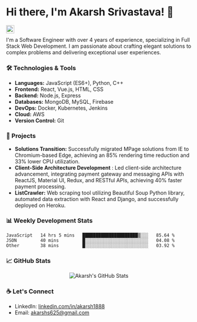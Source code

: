 # Hi there, I'm Akarsh Srivastava! 👋

<a href="https://www.instagram.com/Akarsh/">
  <img align="left" alt="Akarsh's Instagram" width="22px" src="https://raw.githubusercontent.com/hussainweb/hussainweb/main/icons/instagram.png" />
</a>

<br />

I'm a Software Engineer with over 4 years of experience, specializing in Full Stack Web Development. I am passionate about crafting elegant solutions to complex problems and delivering exceptional user experiences.

### 🛠️ Technologies & Tools

- **Languages:** JavaScript (ES6+), Python, C++
- **Frontend:** React, Vue.js, HTML, CSS
- **Backend:** Node.js, Express
- **Databases:** MongoDB, MySQL, Firebase
- **DevOps:** Docker, Kubernetes, Jenkins
- **Cloud:** AWS
- **Version Control:** Git

### 🚀 Projects

- **Solutions Transition:** Successfully migrated MPage solutions from IE to Chromium-based Edge, achieving an 85% rendering time reduction and 33% lower CPU utilization.
- **Client-Side Architecture Development** : Led client-side architecture advancement, integrating payment gateway and messaging APIs with ReactJS, Material UI, Redux, and RESTful APIs, achieving 40% faster payment processing.
- **ListCrawler:** Web scraping tool utilizing Beautiful Soup Python library, automated data extraction with React and Django, and successfully deployed on Heroku.

### 📊 Weekly Development Stats

<!--START_SECTION:waka-->

```text
JavaScript   14 hrs 5 mins   █████████████████████▒░░░   85.64 %
JSON         40 mins         █░░░░░░░░░░░░░░░░░░░░░░░░   04.08 %
Other        38 mins         █░░░░░░░░░░░░░░░░░░░░░░░░   03.92 %
```

<!--END_SECTION:waka-->

### 📈 GitHub Stats

<p align="center"> <img src="https://github-readme-stats.vercel.app/api?username=Akarsh&show_icons=true&theme=gotham" alt="Akarsh's GitHub Stats" />

### ☕️ Let's Connect

- LinkedIn: [linkedin.com/in/akarsh1888](https://linkedin.com/in/akarsh1888)
- Email: akarshs625@gmail.com
